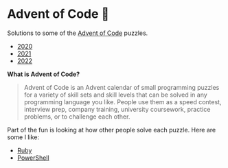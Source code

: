# Advent of Code :santa:
 Solutions to some of the [Advent of Code](http://adventofcode.com/) puzzles.

 - [2020](https://github.com/richard-sistern/advent-of-code/tree/main/2020)
 - [2021](https://github.com/richard-sistern/advent-of-code/tree/main/2021)
 - [2022](https://github.com/richard-sistern/advent-of-code/tree/main/2022)

**What is Advent of Code?**

> Advent of Code is an Advent calendar of small programming puzzles for a variety of skill sets and skill levels that can be solved in any programming language you like. People use them as a speed contest, interview prep, company training, university coursework, practice problems, or to challenge each other.

Part of the fun is looking at how other people solve each puzzle.  Here are some I like:

- [Ruby](https://github.com/gchan/advent-of-code-ruby)
- [PowerShell](https://github.com/indented-automation/aoc)
